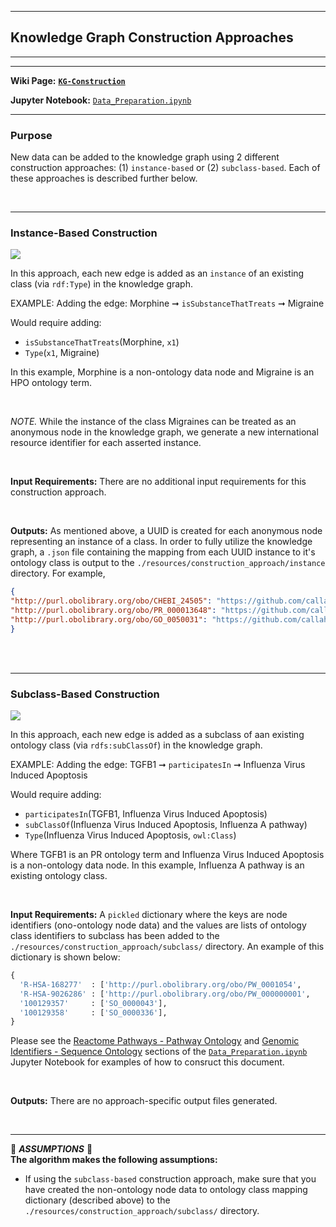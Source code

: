 ***
## Knowledge Graph Construction Approaches    
***
***

**Wiki Page:** **[`KG-Construction`](https://github.com/callahantiff/PheKnowLator/wiki/KG-Construction)**  

**Jupyter Notebook:** [`Data_Preparation.ipynb`](https://github.com/callahantiff/PheKnowLator/blob/master/Data_Preparation.ipynb)  

____

### Purpose
New data can be added to the knowledge graph using 2 different construction approaches: (1) `instance-based` or (2) `subclass-based`. Each of these approaches is described further below.

<br>

_____

### Instance-Based Construction    

<img src="https://user-images.githubusercontent.com/8030363/78377026-562ecb80-758c-11ea-8451-a12f89ba6ad2.png">

<br>

In this approach, each new edge is added as an `instance` of an existing class (via `rdf:Type`) in the knowledge graph.  
  
EXAMPLE: Adding the edge: Morphine ➞ `isSubstanceThatTreats` ➞ Migraine

Would require adding:
- `isSubstanceThatTreats`(Morphine, `x1`)
- `Type`(`x1`, Migraine)

In this example, Morphine is a non-ontology data node and Migraine is an HPO ontology term. 

<br>

_NOTE._ While the instance of the class Migraines can be treated as an anonymous node in the knowledge graph, we generate a new international resource identifier for each asserted instance.

<br>

**Input Requirements:** There are no additional input requirements for this construction approach. 

<br>

**Outputs:** As mentioned above, a UUID is created for each anonymous node representing an instance of a class. In order to fully utilize the knowledge graph, a `.json` file containing the mapping from each UUID instance to it's ontology class is output to the `./resources/construction_approach/instance` directory. For example, 

```json
{
"http://purl.obolibrary.org/obo/CHEBI_24505": "https://github.com/callahantiff/PheKnowLator/obo/ext/c2591241-8952-44ea-a313-e4b3c5fb6d35",
"http://purl.obolibrary.org/obo/PR_000013648": "https://github.com/callahantiff/PheKnowLator/obo/ext/0ea74deb-0002-4f48-b7e4-81a8fd947312",
"http://purl.obolibrary.org/obo/GO_0050031": "https://github.com/callahantiff/PheKnowLator/obo/ext/8f5c81d4-92dd-426e-a2d9-2be87edb1520",
}
```

<br><br>

_____

### Subclass-Based Construction   

<img src="https://user-images.githubusercontent.com/8030363/78376386-79a54680-758b-11ea-8a8d-58b91b57fed2.png">

<br>


In this approach, each new edge is added as a subclass of aan existing ontology class (via `rdfs:subClassOf`) in the knowledge graph.

EXAMPLE: Adding the edge: TGFB1 ➞ `participatesIn` ➞ Influenza Virus Induced Apoptosis

Would require adding:
- `participatesIn`(TGFB1, Influenza Virus Induced Apoptosis)
- `subClassOf`(Influenza Virus Induced Apoptosis, Influenza A pathway)   
- `Type`(Influenza Virus Induced Apoptosis, `owl:Class`)  

Where TGFB1 is an PR ontology term and Influenza Virus Induced Apoptosis is a non-ontology data node. In this example, Influenza A pathway is an existing ontology class.

<br>

**Input Requirements:** A `pickled` dictionary where the keys are node identifiers (ono-ontology node data) and the values are lists of ontology class identifiers to subclass has been added to the `./resources/construction_approach/subclass/` directory. An example of this dictionary is shown below:  

```python
{
  'R-HSA-168277'  : ['http://purl.obolibrary.org/obo/PW_0001054',         'http://purl.obolibrary.org/obo/GO_0046730'],
  'R-HSA-9026286' : ['http://purl.obolibrary.org/obo/PW_000000001',         'http://purl.obolibrary.org/obo/GO_0019372'],
  '100129357'     : ['SO_0000043'],
  '100129358'     : ['SO_0000336'],
}                  

```

Please see the [Reactome Pathways - Pathway Ontology](https://render.githubusercontent.com/view/ipynb?commit=0dd39969d80cf99a634337c24a2f5efd8fd1a49c&enc_url=68747470733a2f2f7261772e67697468756275736572636f6e74656e742e636f6d2f63616c6c6168616e746966662f5068654b6e6f774c61746f722f306464333939363964383063663939613633343333376332346132663565666438666431613439632f446174615f5072657061726174696f6e2e6970796e62&nwo=callahantiff%2FPheKnowLator&path=Data_Preparation.ipynb&repository_id=149909076&repository_type=Repository#reactome-pw) and [Genomic Identifiers - Sequence Ontology](https://render.githubusercontent.com/view/ipynb?commit=0dd39969d80cf99a634337c24a2f5efd8fd1a49c&enc_url=68747470733a2f2f7261772e67697468756275736572636f6e74656e742e636f6d2f63616c6c6168616e746966662f5068654b6e6f774c61746f722f306464333939363964383063663939613633343333376332346132663565666438666431613439632f446174615f5072657061726174696f6e2e6970796e62&nwo=callahantiff%2FPheKnowLator&path=Data_Preparation.ipynb&repository_id=149909076&repository_type=Repository#genomic-so) sections of the [`Data_Preparation.ipynb`](https://github.com/callahantiff/PheKnowLator/blob/master/Data_Preparation.ipynb) Jupyter Notebook for examples of how to consruct this document. 

<br>

**Outputs:** There are no approach-specific output files generated.  

<br>  

_____

🛑 *<b>ASSUMPTIONS</b>* 🛑  
**The algorithm makes the following assumptions:**
- If using the `subclass-based` construction approach, make sure that you have created the non-ontology node data to ontology class mapping dictionary (described above) to the `./resources/construction_approach/subclass/` directory.     
